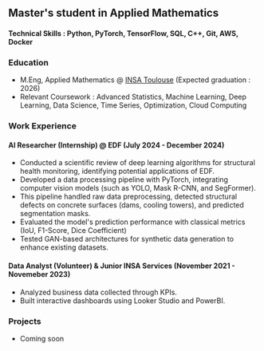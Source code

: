 ## Master's student in Applied Mathematics

#### Technical Skills : Python, PyTorch, TensorFlow, SQL, C++, Git, AWS, Docker

### Education
- M.Eng, Applied Mathematics @ [INSA Toulouse](https://www.insa-toulouse.fr/en/insa-toulouse/) (Expected graduation : 2026)
- Relevant Coursework : Advanced Statistics, Machine Learning, Deep Learning, Data Science, Time Series, Optimization, Cloud Computing

### Work Experience
#### AI Researcher (Internship) @ EDF (July 2024 - December 2024)
- Conducted a scientific review of deep learning algorithms for structural health monitoring, identifying potential applications of EDF.
- Developed a data processing pipeline with PyTorch, integrating computer vision models (such as YOLO, Mask R-CNN, and SegFormer).
- This pipeline handled raw data preprocessing, detected structural defects on concrete surfaces (dams, cooling towers), and predicted segmentation masks.
- Evaluated the model's prediction performance with classical metrics (IoU, F1-Score, Dice Coefficient)
- Tested GAN-based architectures for synthetic data generation to enhance existing datasets.

#### Data Analyst (Volunteer) & Junior INSA Services (November 2021 - Novemeber 2023)
- Analyzed business data collected through KPIs.
- Built interactive dashboards using Looker Studio and PowerBI.
  
### Projects
- Coming soon
